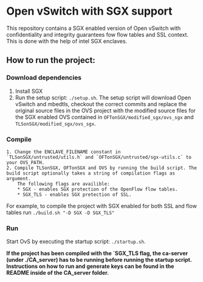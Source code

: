 # Open vSwitch with SGX support

This repository contains a SGX enabled version of Open vSwitch with confidentiality and integrity guarantees fow flow tables and SSL context. This is done with the help of intel SGX enclaves.

##  How to run the project:

### Download dependencies
1. Install SGX
2. Run the setup script: `./setup.sh`. The setup script will download Open vSwitch and mbedtls, checkout the correct commits and replace the original source files in the OVS project with the modified source files for the SGX enabled OVS contained in `OFTonSGX/modified_sgx/ovs_sgx` and  `TLSonSGX/modified_sgx/ovs_sgx`.

### Compile
    1. Change the ENCLAVE_FILENAME constant in `TLSonSGX/untrusted/utils.h` and `OFTonSGX/untrusted/sgx-utils.c` to your OVS_PATH.
    2. Compile TLSonSGX, OFTonSGX and OVS by running the build script. The build script optionally takes a string of compilation flags as argument.
        The following flags are availible:
        * SGX - enables SGX protection of the OpenFlow flow tables.
        * SGX_TLS - enables SGX pretection of SSL.

For example, to compile the project with SGX enabled for both SSL and flow tables run `./build.sh "-D SGX -D SGX_TLS"`

### Run
Start OvS by executing the startup script: `./startup.sh`.

**If the project has been compiled with the `SGX_TLS flag, the ca-server (under ./CA_server) has to be running before running the startup script. Instructions on how to run and generate keys can be found in the README inside of the CA_server folder.**
